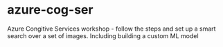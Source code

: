 # azure-cog-ser
Azure Congitive Services workshop - follow the steps and set up a smart search over a set of images. Including building a custom ML model
